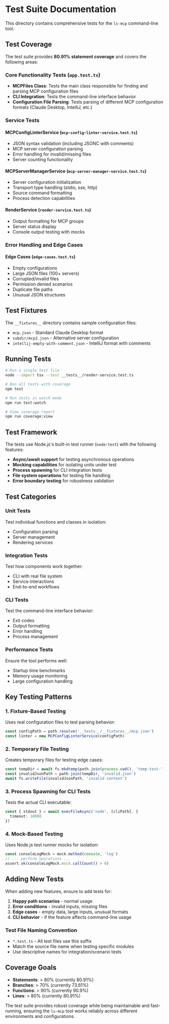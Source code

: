 # Test Suite Documentation

This directory contains comprehensive tests for the `ls-mcp` command-line tool.

## Test Coverage

The test suite provides **80.91% statement coverage** and covers the following areas:

### Core Functionality Tests (`app.test.ts`)
- **MCPFiles Class**: Tests the main class responsible for finding and parsing MCP configuration files
- **CLI Integration**: Tests the command-line interface behavior
- **Configuration File Parsing**: Tests parsing of different MCP configuration formats (Claude Desktop, IntelliJ, etc.)

### Service Tests

#### MCPConfigLinterService (`mcp-config-linter-service.test.ts`)
- JSON syntax validation (including JSONC with comments)
- MCP server configuration parsing
- Error handling for invalid/missing files
- Server counting functionality

#### MCPServerManagerService (`mcp-server-manager-service.test.ts`)
- Server configuration initialization
- Transport type handling (stdio, sse, http)
- Source command formatting
- Process detection capabilities

#### RenderService (`render-service.test.ts`)
- Output formatting for MCP groups
- Server status display
- Console output testing with mocks

### Error Handling and Edge Cases

#### Edge Cases (`edge-cases.test.ts`)
- Empty configurations
- Large JSON files (100+ servers)
- Corrupted/invalid files
- Permission denied scenarios
- Duplicate file paths
- Unusual JSON structures

## Test Fixtures

The `__fixtures__` directory contains sample configuration files:

- `mcp.json` - Standard Claude Desktop format
- `subdir/mcp2.json` - Alternative server configuration
- `intellij-empty-with-comment.json` - IntelliJ format with comments

## Running Tests

```bash
# Run a single test file
node --import tsx --test __tests__/render-service.test.ts

# Run all tests with coverage
npm test

# Run tests in watch mode
npm run test:watch

# View coverage report
npm run coverage:view
```

## Test Framework

The tests use Node.js's built-in test runner (`node:test`) with the following features:

- **Async/await support** for testing asynchronous operations
- **Mocking capabilities** for isolating units under test
- **Process spawning** for CLI integration tests
- **File system operations** for testing file handling
- **Error boundary testing** for robustness validation

## Test Categories

### Unit Tests
Test individual functions and classes in isolation:
- Configuration parsing
- Server management
- Rendering services

### Integration Tests  
Test how components work together:
- CLI with real file system
- Service interactions
- End-to-end workflows

### CLI Tests
Test the command-line interface behavior:
- Exit codes
- Output formatting
- Error handling
- Process management

### Performance Tests
Ensure the tool performs well:
- Startup time benchmarks
- Memory usage monitoring
- Large configuration handling

## Key Testing Patterns

### 1. Fixture-Based Testing
Uses real configuration files to test parsing behavior:

```typescript
const configPath = path.resolve('__tests__/__fixtures__/mcp.json')
const linter = new MCPConfigLinterService(configPath)
```

### 2. Temporary File Testing
Creates temporary files for testing edge cases:

```typescript
const tempDir = await fs.mkdtemp(path.join(process.cwd(), 'temp-test-'))
const invalidJsonPath = path.join(tempDir, 'invalid.json')
await fs.writeFile(invalidJsonPath, 'invalid content')
```

### 3. Process Spawning for CLI Tests
Tests the actual CLI executable:

```typescript
const { stdout } = await execFileAsync('node', [cliPath], {
  timeout: 10000
})
```

### 4. Mock-Based Testing
Uses Node.js test runner mocks for isolation:

```typescript
const consoleLogMock = mock.method(console, 'log')
// ... perform operations ...
assert.ok(consoleLogMock.mock.callCount() > 0)
```

## Adding New Tests

When adding new features, ensure to add tests for:

1. **Happy path scenarios** - normal usage
2. **Error conditions** - invalid inputs, missing files
3. **Edge cases** - empty data, large inputs, unusual formats
4. **CLI behavior** - if the feature affects command-line usage

### Test File Naming Convention

- `*.test.ts` - All test files use this suffix
- Match the source file name when testing specific modules
- Use descriptive names for integration/scenario tests

## Coverage Goals

- **Statements**: > 80% (currently 80.91%)
- **Branches**: > 70% (currently 73.61%) 
- **Functions**: > 90% (currently 90.9%)
- **Lines**: > 80% (currently 80.91%)

The test suite provides robust coverage while being maintainable and fast-running, ensuring the `ls-mcp` tool works reliably across different environments and configurations.
